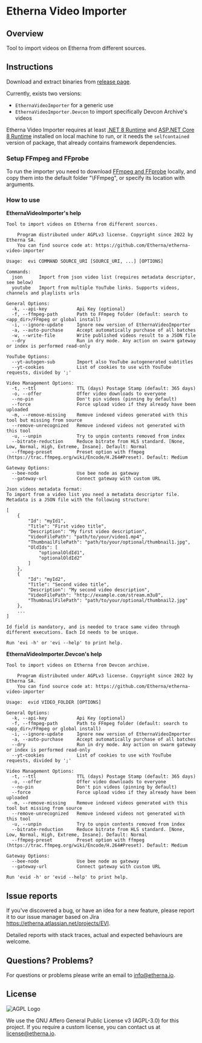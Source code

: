 # Etherna Video Importer

## Overview
Tool to import videos on Etherna from different sources.

## Instructions
Download and extract binaries from [release page](https://github.com/Etherna/etherna-video-importer/releases).

Currently, exists two versions:
* `EthernaVideoImporter` for a generic use
* `EthernaVideoImporter.Devcon` to import specifically Devcon Archive's videos

Etherna Video Importer requires at least [.NET 8 Runtime](https://dotnet.microsoft.com/download/dotnet/8.0) and [ASP.NET Core 8 Runtime](https://dotnet.microsoft.com/download/dotnet/8.0) installed on local machine to run, or it needs the `selfcontained` version of package, that already contains framework dependencies.

### Setup FFmpeg and FFprobe
To run the importer you need to download [FFmpeg and FFprobe](https://ffmpeg.org/download.html) locally, and copy them into the default folder "\FFmpeg", or specify its location with arguments.

### How to use

**EthernaVideoImporter's help**
```
Tool to import videos on Etherna from different sources.

    Program distributed under AGPLv3 license. Copyright since 2022 by Etherna SA.
    You can find source code at: https://github.com/Etherna/etherna-video-importer

Usage:  evi COMMAND SOURCE_URI [SOURCE_URI, ...] [OPTIONS]

Commands:
  json      Import from json video list (requires metadata descriptor, see below)
  youtube   Import from multiple YouTube links. Supports videos, channels and playlists urls

General Options:
  -k, --api-key           Api Key (optional)
  -f, --ffmpeg-path       Path to FFmpeg folder (default: search to <app_dir>/FFmpeg or global install)
  -i, --ignore-update     Ignore new version of EthernaVideoImporter
  -a, --auto-purchase     Accept automatically purchase of all batches
  -w, --write-file        Write published videos result to a JSON file
  --dry                   Run in dry mode. Any action on swarm gateway or index is performed read-only
  
YouTube Options:
  --yt-autogen-sub        Import also YouTube autogenerated subtitles
  --yt-cookies            List of cookies to use with YouTube requests, divided by ';'

Video Management Options:
  -t, --ttl               TTL (days) Postage Stamp (default: 365 days)
  -o, --offer             Offer video downloads to everyone
  --no-pin                Don't pin videos (pinning by default)
  --force                 Force upload video if they already have been uploaded
  -m, --remove-missing    Remove indexed videos generated with this tool but missing from source
  --remove-unrecognized   Remove indexed videos not generated with this tool
  -u, --unpin             Try to unpin contents removed from index
  --bitrate-reduction     Reduce bitrate from HLS standard. [None, Low, Normal, High, Extreme, Insane]. Default: Normal
  --ffmpeg-preset         Preset option with ffmpeg (https://trac.ffmpeg.org/wiki/Encode/H.264#Preset). Default: Medium

Gateway Options:
  --bee-node              Use bee node as gateway
  --gateway-url           Connect gateway with custom URL

Json videos metadata format:
To import from a video list you need a metadata descriptor file. Metadata is a JSON file with the following structure:

[
    {
        "Id": "myId1",
        "Title": "First video title",
        "Description": "My first video description",
        "VideoFilePath": "path/to/your/video1.mp4",
        "ThumbnailFilePath": "path/to/your/optional/thumbnail1.jpg",
        "OldIds": [
            "optionalOldId1",
            "optionalOldId2"
        ]
    },
    {
        "Id": "myId2",
        "Title": "Second video title",
        "Description": "My second video description",
        "VideoFilePath": "http://example.com/stream.m3u8",
        "ThumbnailFilePath": "path/to/your/optional/thumbnail2.jpg"
    },
    ...
]

Id field is mandatory, and is needed to trace same video through different executions. Each Id needs to be unique.

Run 'evi -h' or 'evi --help' to print help.
```

**EthernaVideoImporter.Devcon's help**
```
Tool to import videos on Etherna from Devcon archive.

    Program distributed under AGPLv3 license. Copyright since 2022 by Etherna SA.
    You can find source code at: https://github.com/Etherna/etherna-video-importer

Usage:  evid VIDEO_FOLDER [OPTIONS]

General Options:
  -k, --api-key           Api Key (optional)
  -f, --ffmpeg-path       Path to FFmpeg folder (default: search to <app_dir>/FFmpeg or global install)
  -i, --ignore-update     Ignore new version of EthernaVideoImporter
  -a, --auto-purchase     Accept automatically purchase of all batches
  --dry                   Run in dry mode. Any action on swarm gateway or index is performed read-only
  --yt-cookies            List of cookies to use with YouTube requests, divided by ';'

Video Management Options:
  -t, --ttl               TTL (days) Postage Stamp (default: 365 days)
  -o, --offer             Offer video downloads to everyone
  --no-pin                Don't pin videos (pinning by default)
  --force                 Force upload video if they already have been uploaded
  -m, --remove-missing    Remove indexed videos generated with this tool but missing from source
  --remove-unrecognized   Remove indexed videos not generated with this tool
  -u, --unpin             Try to unpin contents removed from index
  --bitrate-reduction     Reduce bitrate from HLS standard. [None, Low, Normal, High, Extreme, Insane]. Default: Normal
  --ffmpeg-preset         Preset option with ffmpeg (https://trac.ffmpeg.org/wiki/Encode/H.264#Preset). Default: Medium

Gateway Options:
  --bee-node              Use bee node as gateway
  --gateway-url           Connect gateway with custom URL

Run 'evid -h' or 'evid --help' to print help.
```

## Issue reports
If you've discovered a bug, or have an idea for a new feature, please report it to our issue manager based on Jira https://etherna.atlassian.net/projects/EVI.

Detailed reports with stack traces, actual and expected behaviours are welcome.

## Questions? Problems?
For questions or problems please write an email to [info@etherna.io](mailto:info@etherna.io).

## License

![AGPL Logo](https://www.gnu.org/graphics/agplv3-with-text-162x68.png)

We use the GNU Affero General Public License v3 (AGPL-3.0) for this project.
If you require a custom license, you can contact us at [license@etherna.io](mailto:license@etherna.io).
